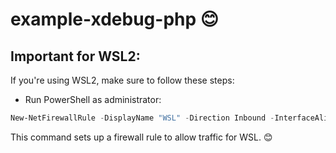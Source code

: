 # example-xdebug-php 😊

## Important for WSL2:

If you're using WSL2, make sure to follow these steps:

- Run PowerShell as administrator:

```powershell
New-NetFirewallRule -DisplayName "WSL" -Direction Inbound -InterfaceAlias "vEthernet (WSL (Hyper-V firewall))" -Action Allow
```

This command sets up a firewall rule to allow traffic for WSL. 😊
